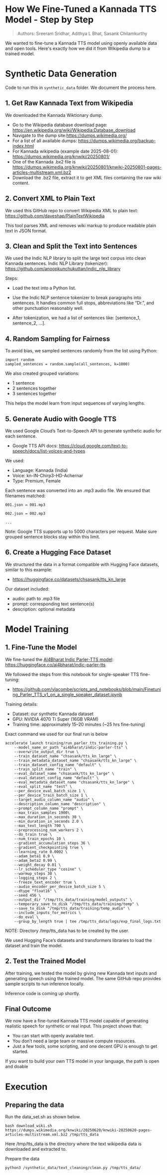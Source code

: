 
# How We Fine-Tuned a Kannada TTS Model - Step by Step

> Authors: Sreeram Sridhar, Adithya L Bhat, Sasank Chilamkurthy

We wanted to fine-tune a Kannada TTS model using openly available data and open tools. Here's exactly how we did it from Wikipedia dump to a trained model.

# Synthetic Data Generation

Code to run this in `synthetic_data` folder. We document the process here.

## 1. Get Raw Kannada Text from Wikipedia

We downloaded the Kannada Wiktionary dump.

-   Go to the Wikipedia database download page: https://en.wikipedia.org/wiki/Wikipedia:Database_download
-   Navigate to the dump site:https://dumps.wikimedia.org/
-   For a list of all available dumps: https://dumps.wikimedia.org/backup-index.html
-   For Kannada wikipedia (example date 2025-08-01): https://dumps.wikimedia.org/knwiki/20250801/
-   One of the Kannada .bx2 file is https://dumps.wikimedia.org/knwiki/20250801/knwiki-20250801-pages-articles-multistream.xml.bz2    
-   Download the .bz2 file, extract it to get XML files containing the raw wiki content.
      
    

## 2. Convert XML to Plain Text

We used this GitHub repo to convert Wikipedia XML to plain text: https://github.com/daveshap/PlainTextWikipedia
    
This tool parses XML and removes wiki markup to produce readable plain text in JSON format.

## 3. Clean and Split the Text into Sentences

We used the Indic NLP library to split the large text corpus into clean Kannada sentences. Indic NLP Library (tokenizer): https://github.com/anoopkunchukuttan/indic_nlp_library
    

Steps:

-   Load the text into a Python list.  
      
    
-   Use the Indic NLP sentence tokenizer to break paragraphs into sentences. It handles common full stops, abbreviations like “Dr.”, and other punctuation reasonably well.  
      
    
-   After tokenization, we had a list of sentences like: [sentence_1, sentence_2, ...].
    

## 4. Random Sampling for Fairness

To avoid bias, we sampled sentences randomly from the list using Python:

```
import random
sampled_sentences = random.sample(all_sentences, k=1000)
```
  

We also created grouped variations:

-   1 sentence     
-   2 sentences together  
-   3 sentences together  

This helps the model learn from input sequences of varying lengths.

## 5. Generate Audio with Google TTS

We used Google Cloud’s Text-to-Speech API to generate synthetic audio for each sentence.

-   Google TTS API docs: https://cloud.google.com/text-to-speech/docs/list-voices-and-types
    

We used:

-   Language: Kannada (India)  
-   Voice: kn-IN-Chirp3-HD-Achernar  
-   Type: Premium, Female  
      
Each sentence was converted into an .mp3 audio file. We ensured that filenames matched:

```
001.json ↔ 001.mp3

002.json ↔ 002.mp3

...
```
  

Note: Google TTS supports up to 5000 characters per request. Make sure grouped sentence blocks stay within this limit.

## 6. Create a Hugging Face Dataset

We structured the data in a format compatible with Hugging Face datasets, similar to this example:

-   https://huggingface.co/datasets/chsasank/tts_kn_large
    

Our dataset included:

-   audio: path to .mp3 file      
-   prompt: corresponding text sentence(s)  
-   description: optional metadata  
    
# Model Training


## 1. Fine-Tune the Model

We fine-tuned the [AI4Bharat Indic Parler-TTS model](https://huggingface.co/ai4bharat/indic-parler-tts): https://huggingface.co/ai4bharat/indic-parler-tts
    

We followed the steps from this notebook for single-speaker TTS fine-tuning:

-   https://github.com/ylacombe/scripts_and_notebooks/blob/main/Finetuning_Parler_TTS_v1_on_a_single_speaker_dataset.ipynb
    

Training details:

-   Dataset: our synthetic Kannada dataset  
-   GPU: NVIDIA 4070 Ti Super (16GB VRAM)  
-   Training time: approximately 15–20 minutes (~25 hrs fine-tuning)  

Exact command we used for our final run is below

```
accelerate launch training/run_parler_tts_training.py \
    --model_name_or_path "ai4bharat/indic-parler-tts" \
    --overwrite_output_dir true \
    --train_dataset_name "chsasank/tts_kn_large" \
    --train_metadata_dataset_name "chsasank/tts_kn_large" \
    --train_dataset_config_name "default" \
    --train_split_name "train" \
    --eval_dataset_name "chsasank/tts_kn_large" \
    --eval_dataset_config_name "default" \
    --eval_metadata_dataset_name "chsasank/tts_kn_large" \
    --eval_split_name "test" \
    --per_device_eval_batch_size 1 \
    --per_device_train_batch_size 1 \
    --target_audio_column_name "audio" \
    --description_column_name "description" \
    --prompt_column_name "prompt" \
    --max_train_samples 1900\
    --max_duration_in_seconds 30 \
    --min_duration_in_seconds 2.0 \
    --max_text_length 700 \
    --preprocessing_num_workers 2 \
    --do_train true \
    --num_train_epochs 10 \
    --gradient_accumulation_steps 36 \
    --gradient_checkpointing true \
    --learning_rate 0.0002 \
    --adam_beta1 0.9 \
    --adam_beta2 0.99 \
    --weight_decay 0.01 \
    --lr_scheduler_type "cosine" \
    --warmup_steps 30 \
    --logging_steps 2 \
    --freeze_text_encoder true \
    --audio_encoder_per_device_batch_size 5 \
    --dtype "float16" \
    --seed 456 \
    --output_dir "/tmp/tts_data/training/model_outputs" \
    --temporary_save_to_disk "/tmp/tts_data/training/temp" \
    --save_to_disk "/tmp/tts_data/training/temp_audio" \
    --include_inputs_for_metrics \
    --do_eval \
    --group_by_length true | tee /tmp/tts_data/logs/exp_final_logs.txt
```
NOTE: Directory /tmp/tts_data has to be created by the user. 

We used Hugging Face’s datasets and transformers libraries to load the dataset and train the model.

## 2. Test the Trained Model

After training, we tested the model by giving new Kannada text inputs and generating speech using the trained model. The same GitHub repo provides sample scripts to run inference locally.

Inference code is coming up shortly.

## Final Outcome

We now have a fine-tuned Kannada TTS model capable of generating realistic speech for synthetic or real input. This project shows that:

-   You can start with openly available text.  
-   You don’t need a large team or massive compute resources.
-   Just a few tools, some scripting, and one decent GPU is enough to get started.  
      

If you want to build your own TTS model in your language, the path is open and doable


# Execution
## Preparing the data
Run the data_set.sh as shown below. 

```
bash download_wiki.sh https://dumps.wikimedia.org/knwiki/20250620/knwiki-20250620-pages-articles-multistream.xml.bz2 /tmp/tts_data

```

Here /tmp/tts_data is the directory where the text wikipedia data is downloaded and extracted to. 

Prepare the data

```
python3 /synthetic_data/text_cleaning/clean.py /tmp/tts_data/
```